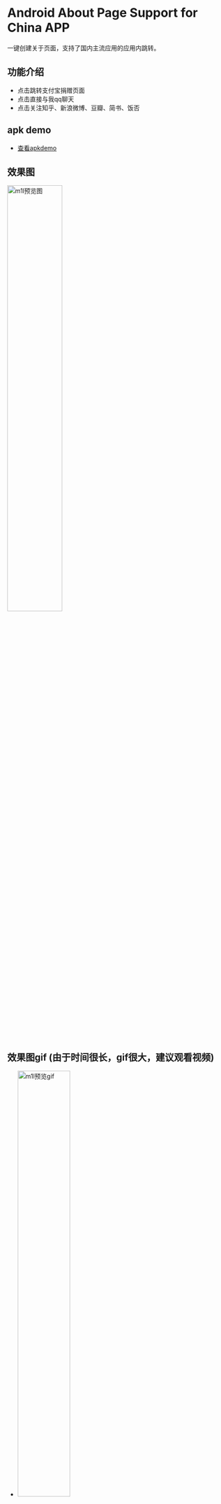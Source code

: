# Android About Page Support for China APP
一键创建关于页面，支持了国内主流应用的应用内跳转。

## 功能介绍
- 点击跳转支付宝捐赠页面
- 点击直接与我qq聊天
- 点击关注知乎、新浪微博、豆瓣、简书、饭否

## apk demo
- [查看apkdemo](https://github.com/sunxu3074/android-about-page/blob/master/resources/demo.apk)

## 效果图
<img src="/resources/m1l_preview.png" width="50%" height="50%" alt="m1l预览图"/>

## 效果图gif (由于时间很长，gif很大，建议观看视频)
- <img src="/resources/preview_video.gif" width="50%" height="50%" alt="m1l预览gif"/>
- [优酷观看](http://v.youku.com/v_show/id_XMTgzOTkyMDQ2MA)
- [Youtube观看](https://www.youtube.com/watch?v=vab9m76BfYY)

## 代码示例
```java
View aboutPage = new AboutPage(this)
                .isRTL(false)
                .setImage(R.drawable.ic_cn_preview)
                .setDescription("在原有aboutpage基础上支持了中国主流应用，包括：支付宝、知乎、新浪微博、qq、饭否、简书、豆瓣。由于应用内部限制暂时不支持：微信、Acfun、Bilibili、掘金。")
                .addGroup("Support for China APP")
                .addAlipay("aex06786lptrb4cy1g54w15")
                .addQQ("393353762")
                .addZhihu("taken2016")
                .addSinaWeibo("1291760303")
                .addDouban("39114237")
                .addJianshu("d86f33ff1f72")
                .addFanfou("wangxing")
                .addGoldXitu("56eac9bdb0146000293a233b")
```

## 说明 (饭否是用了蘑菇饭作为默认应用)

| 应用名称        | 版本名称  |
| ------------- |:-------------:| -----:|
| 支付宝 | 9.9.5|
| 知乎 | 4.10.1 (443)|
| 新浪微博 | 6.3.1|
| QQ | 6.5.8.2910|
| 饭否 | 1.5.5|
| 简书 | 1.11.5 |
| 豆瓣 | 4.7.0 (85) |

## 导入姿势

下载工程，把library作module导入，再add module dependency即可。

## 感谢

- [在线反编译](http://www.javadecompilers.com/)
- [AlipayZeroSdk](https://github.com/fython/AlipayZeroSdk)
- [TopActivity](https://github.com/109021017/android-TopActivity)
- 反编译不易，望大家支持，欢迎支付宝赞赏我...





- - - - - - - - - - 
#### 原工程Readme
- - - - - - - - - - 
## Android About Page
Create an awesome About Page for your Android App in 2 minutes

<img src="/resources/cover.png" width="80%" alt="Android About Page Cover"/>

This library allows to generate beautiful About Pages with less effort, it's fully customizable and supports opening specific intent

```java
View aboutPage = new AboutPage(this)
  .isRTL(false)
  .setImage(R.drawable.dummy_image)
  .addItem(versionElement)
  .addItem(adsElement)
  .addGroup("Connect with us")
  .addEmail("elmehdi.sakout@gmail.com")
  .addWebsite("http://medyo.github.io/")
  .addFacebook("the.medy")
  .addTwitter("medyo80")
  .addYoutube("UCdPQtdWIsg7_pi4mrRu46vA")
  .addPlayStore("com.ideashower.readitlater.pro")
  .addGitHub("medyo")
  .addInstagram("medyo80")
  .create();
```

## Setup
Available on Jcenter, Maven and JitPack

```groovy
compile 'com.github.medyo:android-about-page:1.1.1'
```


## Usage
### 1. Add Description

```java
setDescription(String)
```

### 2. Add Image
```java
setImage(Int)
```

### 3. Add predefined Social network
The library has already some predefined social networks like :  

* Facebook
* Twitter
* Instagram
* Youtube
* PlayStore

```java
addFacebook(String PageID)
addTwitter(String AccountID)
addYoutube(String AccountID)
addPlayStore(String PackageName)
addInstagram(String AccountID)
addGitHub(String AccountID)
```

### 4. Add Custom Element
For example `app version` :

```java
Element versionElement = new Element();
versionElement.setTitle("Version 6.2");
addItem(versionElement)
```

### 5. Available attributes for Element Class

| Function        | Description  |
| ------------- |:-------------:| -----:|
| setTitle(String) | Set title of the element|
| setColor(Int) | Set color of the element|
| setIcon(Int) | Set icon of the element|
| setValue(String) | Set Element value like Facebook ID|
| setTag(String) | Set a unique tag value to the element|
| setIntent(Intent) | Set an intent to be called on `onClickListener` |
| setGravity(Gravity) | Set a Gravity for the element  |
| setOnClickListener(View.OnClickListener) | If `intent` isn't suitable for you need, implement your custom behaviour by overriding the click listener|


## Sample Project
[medyo/android-about-page/app/](https://github.com/medyo/android-about-page/tree/master/app)

## Translations
The library does supports the following languages :

* English (default)
* German (by [vanniktech](https://github.com/vanniktech))
* Italian (by [greenaddress](https://github.com/greenaddress))
* Croatian (by [skmlcd](https://github.com/skmlcd))
* Arabic (by [zecharyah](https://github.com/zecharyah))
* Slovenian (by [skmlcd](https://github.com/skmlcd))
* Ukrainian (by [NumezmaT](https://github.com/NumezmaT))
* Russian (by [NumezmaT](https://github.com/NumezmaT))
* Romanian (by [Vally79](https://github.com/Vally79))
* Portuguese Brazil (by [rbaprado](https://github.com/rbaprado))
* French (by [medyo](https://github.com/medyo))
* Simplified Chinese (by [whiskeyfei](https://github.com/whiskeyfei))
* Spanish (by [danramirez](https://github.com/danramirez))
* Japanese (by [chibatching](https://github.com/chibatching))
* Turkish (by [tekseker](https://github.com/tekseker))
* Catalan (by [unxavi](https://github.com/unxavi))
* Czech (by [semanticer](https://github.com/semanticer))
* Hungarian (by [jbarat](https://github.com/jbarat))
* Korean (by [Alfex4936](https://github.com/Alfex4936))

Please make a Pull request to add a new language.

## ProGuard
Nothing to include

## License

~~~
The MIT License (MIT)
Copyright (c) 2016 Mehdi Sakout

Permission is hereby granted, free of charge, to any person obtaining a copy of this software and associated documentation files (the "Software"), to deal in the Software without restriction, including without limitation the rights to use, copy, modify, merge, publish, distribute, sublicense, and/or sell copies of the Software, and to permit persons to whom the Software is furnished to do so, subject to the following conditions:

The above copyright notice and this permission notice shall be included in all copies or substantial portions of the Software.

THE SOFTWARE IS PROVIDED "AS IS", WITHOUT WARRANTY OF ANY KIND, EXPRESS OR IMPLIED, INCLUDING BUT NOT LIMITED TO THE WARRANTIES OF MERCHANTABILITY, FITNESS FOR A PARTICULAR PURPOSE AND NONINFRINGEMENT. IN NO EVENT SHALL THE AUTHORS OR COPYRIGHT HOLDERS BE LIABLE FOR ANY CLAIM, DAMAGES OR OTHER LIABILITY, WHETHER IN AN ACTION OF CONTRACT, TORT OR OTHERWISE, ARISING FROM, OUT OF OR IN CONNECTION WITH THE SOFTWARE OR THE USE OR OTHER DEALINGS IN THE SOFTWARE.
~~~
